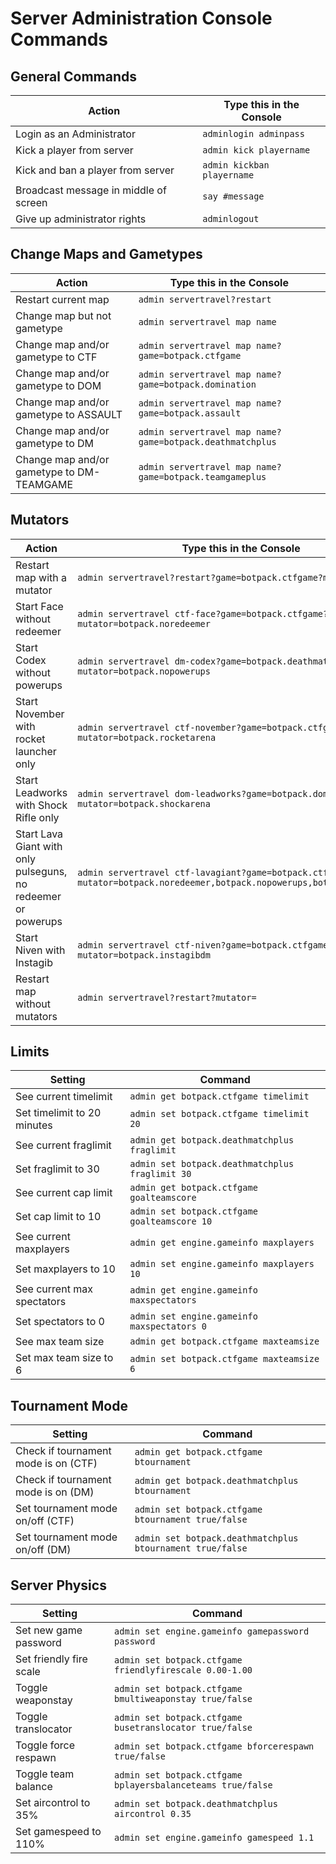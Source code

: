 # Server Administration Console Commands

## General Commands

| Action                                  | Type this in the Console                        |
|----------------------------------------|-------------------------------------------------|
| Login as an Administrator              | `adminlogin adminpass`                         |
| Kick a player from server              | `admin kick playername`                        |
| Kick and ban a player from server      | `admin kickban playername`                     |
| Broadcast message in middle of screen | `say #message`                                 |
| Give up administrator rights           | `adminlogout`                                  |



##  Change Maps and Gametypes


| Action                                         | Type this in the Console                                         |
|------------------------------------------------|------------------------------------------------------------------|
| Restart current map                            | `admin servertravel?restart`                                    |
| Change map but not gametype                    | `admin servertravel map name`                                   |
| Change map and/or gametype to CTF              | `admin servertravel map name?game=botpack.ctfgame`              |
| Change map and/or gametype to DOM              | `admin servertravel map name?game=botpack.domination`           |
| Change map and/or gametype to ASSAULT          | `admin servertravel map name?game=botpack.assault`              |
| Change map and/or gametype to DM               | `admin servertravel map name?game=botpack.deathmatchplus`       |
| Change map and/or gametype to DM-TEAMGAME      | `admin servertravel map name?game=botpack.teamgameplus`         |



##  Mutators



| Action                                                   | Type this in the Console                                                                 |
|----------------------------------------------------------|--------------------------------------------------------------------------------------------|
| Restart map with a mutator                               | `admin servertravel?restart?game=botpack.ctfgame?mutator=mutator`                        |
| Start Face without redeemer                              | `admin servertravel ctf-face?game=botpack.ctfgame?mutator=botpack.noredeemer`            |
| Start Codex without powerups                             | `admin servertravel dm-codex?game=botpack.deathmatchplus?mutator=botpack.nopowerups`     |
| Start November with rocket launcher only                 | `admin servertravel ctf-november?game=botpack.ctfgame?mutator=botpack.rocketarena`       |
| Start Leadworks with Shock Rifle only                    | `admin servertravel dom-leadworks?game=botpack.domination?mutator=botpack.shockarena`    |
| Start Lava Giant with only pulseguns, no redeemer or powerups | `admin servertravel ctf-lavagiant?game=botpack.ctfgame?mutator=botpack.noredeemer,botpack.nopowerups,botpack.pulsearena` |
| Start Niven with Instagib                                | `admin servertravel ctf-niven?game=botpack.ctfgame?mutator=botpack.instagibdm`           |
| Restart map without mutators                             | `admin servertravel?restart?mutator=`                                                    |



##  Limits



| Setting                              | Command                                               |
|--------------------------------------|--------------------------------------------------------|
| See current timelimit                | `admin get botpack.ctfgame timelimit`                |
| Set timelimit to 20 minutes          | `admin set botpack.ctfgame timelimit 20`             |
| See current fraglimit                | `admin get botpack.deathmatchplus fraglimit`         |
| Set fraglimit to 30                  | `admin set botpack.deathmatchplus fraglimit 30`      |
| See current cap limit                | `admin get botpack.ctfgame goalteamscore`            |
| Set cap limit to 10                  | `admin set botpack.ctfgame goalteamscore 10`         |
| See current maxplayers               | `admin get engine.gameinfo maxplayers`               |
| Set maxplayers to 10                 | `admin set engine.gameinfo maxplayers 10`            |
| See current max spectators           | `admin get engine.gameinfo maxspectators`            |
| Set spectators to 0                  | `admin set engine.gameinfo maxspectators 0`          |
| See max team size                    | `admin get botpack.ctfgame maxteamsize`              |
| Set max team size to 6               | `admin set botpack.ctfgame maxteamsize 6`            |



##  Tournament Mode

| Setting                             | Command                                                   |
|-------------------------------------|------------------------------------------------------------|
| Check if tournament mode is on (CTF) | `admin get botpack.ctfgame btournament`                  |
| Check if tournament mode is on (DM)  | `admin get botpack.deathmatchplus btournament`           |
| Set tournament mode on/off (CTF)     | `admin set botpack.ctfgame btournament true/false`       |
| Set tournament mode on/off (DM)      | `admin set botpack.deathmatchplus btournament true/false`|



##  Server Physics

| Setting                                  | Command                                                       |
|------------------------------------------|----------------------------------------------------------------|
| Set new game password                    | `admin set engine.gameinfo gamepassword password`            |
| Set friendly fire scale                  | `admin set botpack.ctfgame friendlyfirescale 0.00-1.00`      |
| Toggle weaponstay                        | `admin set botpack.ctfgame bmultiweaponstay true/false`      |
| Toggle translocator                      | `admin set botpack.ctfgame busetranslocator true/false`      |
| Toggle force respawn                     | `admin set botpack.ctfgame bforcerespawn true/false`         |
| Toggle team balance                      | `admin set botpack.ctfgame bplayersbalanceteams true/false`  |
| Set aircontrol to 35%                    | `admin set botpack.deathmatchplus aircontrol 0.35`           |
| Set gamespeed to 110%                    | `admin set engine.gameinfo gamespeed 1.1`                    |

